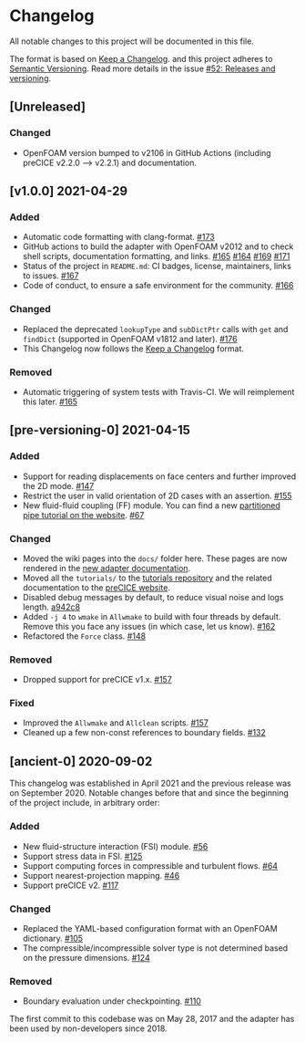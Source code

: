 # Changelog

All notable changes to this project will be documented in this file.

The format is based on [Keep a Changelog](https://keepachangelog.com/en/1.0.0/).
and this project adheres to [Semantic Versioning](https://semver.org/spec/v2.0.0.html).
Read more details in the issue [#52: Releases and versioning](https://github.com/precice/openfoam-adapter/issues/52).

<!-- markdownlint-configure-file {"MD024": { "siblings_only": true } } -->

## [Unreleased]

### Changed

- OpenFOAM version bumped to v2106 in GitHub Actions (including preCICE v2.2.0 --> v2.2.1) and documentation.

## [v1.0.0] 2021-04-29

### Added

- Automatic code formatting with clang-format. [#173](https://github.com/precice/openfoam-adapter/pull/173)
- GitHub actions to build the adapter with OpenFOAM v2012 and to check shell scripts, documentation formatting, and links. [#165](https://github.com/precice/openfoam-adapter/pull/165) [#164](https://github.com/precice/openfoam-adapter/pull/164) [#169](https://github.com/precice/openfoam-adapter/pull/169) [#171](https://github.com/precice/openfoam-adapter/pull/171)
- Status of the project in `README.md`: CI badges, license, maintainers, links to issues. [#167](https://github.com/precice/openfoam-adapter/pull/167)
- Code of conduct, to ensure a safe environment for the community. [#166](https://github.com/precice/openfoam-adapter/pull/166)

### Changed

- Replaced the deprecated `lookupType` and `subDictPtr` calls with `get` and `findDict` (supported in OpenFOAM v1812 and later). [#176](https://github.com/precice/openfoam-adapter/pull/176)
- This Changelog now follows the [Keep a Changelog](https://keepachangelog.com/en/1.0.0/) format.

### Removed

- Automatic triggering of system tests with Travis-CI. We will reimplement this later. [#165](https://github.com/precice/openfoam-adapter/pull/165)

## [pre-versioning-0] 2021-04-15

### Added

- Support for reading displacements on face centers and further improved the 2D mode. [#147](https://github.com/precice/openfoam-adapter/pull/147)
- Restrict the user in valid orientation of 2D cases with an assertion. [#155](https://github.com/precice/openfoam-adapter/pull/155)
- New fluid-fluid coupling (FF) module. You can find a new [partitioned pipe tutorial on the website](https://precice.org/tutorials-partitioned-pipe.html). [#67](https://github.com/precice/openfoam-adapter/pull/67)

### Changed

- Moved the wiki pages into the `docs/` folder here. These pages are now rendered in the [new adapter documentation](https://precice.org/adapter-openfoam-overview.html).
- Moved all the `tutorials/` to the [tutorials repository](https://github.com/precice/tutorials) and the related documentation to the [preCICE website](https://precice.org/tutorials.html).
- Disabled debug messages by default, to reduce visual noise and logs length. [a942c8](https://github.com/precice/openfoam-adapter/commit/a942c8dc6a9f9ec29f0bb1d6625501657cdd8b65)
- Added `-j 4` to `wmake` in `Allwmake` to build with four threads by default. Remove this you face any issues (in which case, let us know). [#162](https://github.com/precice/openfoam-adapter/pull/162)
- Refactored the `Force` class. [#148](https://github.com/precice/openfoam-adapter/pull/148)

### Removed

- Dropped support for preCICE v1.x. [#157](https://github.com/precice/openfoam-adapter/pull/157)

### Fixed

- Improved the `Allwmake` and `Allclean` scripts. [#157](https://github.com/precice/openfoam-adapter/pull/157)
- Cleaned up a few non-const references to boundary fields. [#132](https://github.com/precice/openfoam-adapter/pull/132)

## [ancient-0] 2020-09-02

This changelog was established in April 2021 and the previous release was on September 2020. Notable changes before that and since the beginning of the project include, in arbitrary order:

### Added

- New fluid-structure interaction (FSI) module. [#56](https://github.com/precice/openfoam-adapter/pull/56)
- Support stress data in FSI. [#125](https://github.com/precice/openfoam-adapter/pull/125)
- Support computing forces in compressible and turbulent flows. [#64](https://github.com/precice/openfoam-adapter/pull/64)
- Support nearest-projection mapping. [#46](https://github.com/precice/openfoam-adapter/pull/46)
- Support preCICE v2. [#117](https://github.com/precice/openfoam-adapter/pull/117)

### Changed

- Replaced the YAML-based configuration format with an OpenFOAM dictionary. [#105](https://github.com/precice/openfoam-adapter/pull/105)
- The compressible/incompressible solver type is not determined based on the pressure dimensions.  [#124](https://github.com/precice/openfoam-adapter/pull/124)

### Removed

- Boundary evaluation under checkpointing. [#110](https://github.com/precice/openfoam-adapter/pull/110)

The first commit to this codebase was on May 28, 2017 and the adapter has been used by non-developers since 2018.
